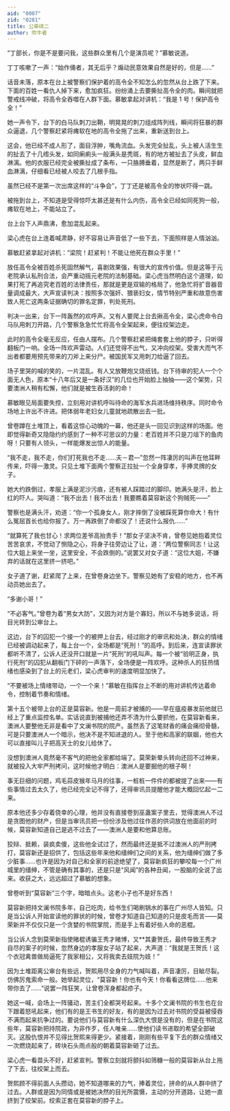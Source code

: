```yaml
---
aid: "0007"
zid: "0281"
title: 公审续二
author: 吹牛者
---
```


“丁部长，你是不是要问我，这些群众里有几个是演员呢？”慕敏说道。

丁丁咳嗽了一声：“始作俑者，其无后乎？煽动民意效果自然是好的，但是……”

话音未落，原本在台上被警察们保护着的高令全不知怎么的忽然从台上跌了下来。下面的百姓一看仇人掉下来，愈加疯狂。纷纷涌上去要撕扯高令全的肉。瞬间就把警戒线冲破，将高令全吞噬在人群下面。慕敏拿起对讲机：“我是 1 号！保护高令全！”

她一声令下，台下的白马队刺刀出鞘，明晃晃的刺刀组成阵列线，瞬间将狂暴的群众逼退，几个警察赶紧将瘫软在地的高令全拖了出来，重新送到台上。

这会，他已经不成人形了，面目浮肿，嘴角流血。头发完全扯乱，头上被人活生生的扯去了十几绺头发，如同瘌痢头一般满头是秃斑，有的地方被扯去了头皮，鲜血淋漓。他的衣服已经完全被撕扯成了条布，一只胳膊垂着，显然是断了，两只手鲜血淋漓，仔细看已经被人咬去了几根手指。

虽然已经不是第一次出席这样的“斗争会”，丁丁还是被高令全的惨状吓得一跳。

被拖到台上，不知道是受得惊吓太甚还是有什么内伤，高令全已经如同死狗一般，瘫软在地上，不能站立了。

台上台下人声鼎沸，愈加混乱起来。

梁心虎在台上连着喊肃静，好不容易让声音低了一些下去，下面照样是人情汹汹。

慕敏赶紧拿起对讲机：“梁院！赶紧判！不能让他死在群众手里！”

放任高令全被百姓杀死固然解气，喜剧效果强，有很大的宣传价值。但是这等于元老院承认私刑合法，会严重动摇元老院的法制基础。梁心虎当然明白这个道理，如果打死了再追究老百姓的法律责任，那就是更是双输的格局了，他急忙将扩音器音量调成最大，大声宣读判决：按照多次强奸、猥亵妇女，情节特别严重和故意伤害致人死亡这两条证据确切的罪名定罪，判处死刑。

判决一出来，台下一阵轰然的欢呼声。又有人要爬上台去揪高令全，梁心虎命令白马队用刺刀开路，几个警察急急忙忙将高令全架起来，便往绞架边走。

此时的高令全毫无反应，任由人摆布。几个警察赶紧把绳套套上他的脖子，只听得翻板门一响。全场一阵欢声雷动。人们还觉得不出气，又冲向绞架。受害大而气不出者都要用预先带来的刀斧上来分尸。被国民军又用刺刀给逼了回去。

场子里哭的喊的笑的，一片混乱。有人又放鞭炮又烧纸钱。台下待审的犯人一个个面无人色，原本“十八年后又是一条好汉”的几位也开始脸上抽抽――这个架势，只要澳洲人稍有松懈，他们就是被生吞活剥的命！

慕敏眼见局面要失控，立刻用对讲机呼叫待命的海军水兵进场维持秩序。同时命令场地上许出不许进。把体弱年老妇女儿童就地疏散出去一批。

曾卷蹲在土堆顶上，看着这惊心动魄的一幕，他还是头一回见识到这样的场面。他即觉得新奇又隐隐约约感到了一种不可思议的力量：老百姓并不只是刀俎下的鱼肉呀！只要有人领头，一样能爆发出惊人的能量。

“我不走，我不走，你们打死我也不走……夫－君―”忽然一阵凄厉的叫声在他耳畔传来，吓得一激灵。只见土堆下面两个警察正拉扯一个全身穿孝，手捧灵牌的女子。

她大约跌倒过，孝服上满是泥沙污痕，还有被人踩踏过的脚印。她满头是汗，脸上红的吓人。哭叫道：“我不出去！我不出去！我要瞧着莫容新这个狗贼死――”

警察也是满头汗，劝道：“你一个孤身女人，刚才摔倒了没被踩死算你命大！有什么冤屈首长也给你报了。万一再跌倒了命都没了！还说什么报仇……”

“就算死了我也甘心！求两位差爷高抬贵手！”那女子坚决不肯，曾卷见她抱着灵位苦苦哀求，不觉动了恻隐之心，将身子往旁边让了让，道：“两位警察同志！让这位大姐上来坐一坐，这里安全，不会跌倒的。”说罢又对女子道：“这位大姐，不嫌弃的话就在这里挤一挤吧。”

女子道了谢，赶紧爬了上来，在曾卷身边坐下。警察见她有了安稳的地方，也不再动员她出去了。

“多谢小哥！”

“不必客气。”曾卷为着“男女大防”，又因为对方是个寡妇，所以不与她多说话，将目光转到公审台上。

这边，台下的囚犯一个接一个的被押上台去，经过刚才的审讯和处决，群众的情绪已经被调动起来了，每上台一个，全场都是“死刑！”的高呼。到后来，连宣读罪状都听不清了，公诉人还没开口就是一片“死刑”的吼叫声。每一个被“验明正身，执行死刑”的囚犯从翻板门下砰的一声落下，全场便是一阵欢呼。这种杀人的狂热情绪也感染到了台上的元老们，梁心虎审判的速度明显加快了。

“不要被场上情绪带动，一个一个来！”慕敏在指挥台上不断的用对讲机传达着命令，控制着节奏和情绪。

第十五个被带上台的正是莫容新。他是一周前才被捕的――早在瘟疫暴发前他就已经上了重点监控名单。实话说直到被捕他还弄不清为什么要抓他，在莫容新看来，澳洲人要整他无非是看中了文澜书院的院产。虽然丢了这笔财香的痛会痛彻骨髓，可是只要澳洲人一个暗示，他决不是不知进退的人。至于他和高家的联姻，他也大可以直接叫儿子把高天士的女儿给休了。

没想到澳洲人竟然毫不客气的把他全家都给端了。莫荣新晕头转向还回不过神来，就被投入大牢严刑拷问，这时候他才明白：澳洲人是要掘他的根子啊！

事无巨细的问题，鸡毛蒜皮猴年马月的往事，一桩桩一件件的都被提了出来――有些事情过去太久了，他已经完全记不得了，还得审讯员提醒他才能大概回忆起一二来。

原本他还多少存着侥幸的心理，他并没有直接卷到巫蛊案子里去，觉得澳洲人不过是贪图他的财产，但是当审讯员把一份份涉及他过往作恶的供词放在他面前的时候，莫容新知道自己是逃不过去了――澳洲人是要和他算总账。

狡辩、抵赖，装疯卖傻，这些他全试过了，然而最终还是抵不过澳洲人的严刑拷打，莫容新还是招供了，包括这些年来他和缙绅们之间的关系，他为缙绅们做了多少脏事……也许是因为对自己和全家的前途绝望了，莫容新疯狂的攀咬每一个广州城里的缙绅，不管是确有其事的，还是只是“风闻”的各种丑闻，一股脑的全说了出来。收获之大，远远超过了慕敏的想象。

曾卷听到“莫容新”三个字，暗暗点头。这老小子也不是好东西！

莫容新把持文澜书院多年，自己吃肉，给书生们喝刷锅水的事在广州尽人皆知。只是当公诉人开始宣读他的罪状的时候，曾卷才知道自己知道的只是皮毛而言――莫荣新并不仅仅只是一个贪婪的书院掌院，而是手上有着好些人命的恶棍。

当公诉人念到莫荣新指使赌棍诱骗王秀才赌博，又\*\*其妻贺氏，最终导致王秀才自尽的案子的时候，忽然身边的孝服女子站了起来，大声道：“我就是王贺氏！这个衣冠禽兽做局逼死了我家相公，又将我卖去妓院为妓！”

因为土堆距离公审台有些远，贺熙用尽全身的力气喊叫着，声音凄厉，目眦尽裂。仿佛厉鬼索命一般。她举起灵位，“莫容新！你也有今天！你看看这牌位……他来带你去了……”说罢一阵狂笑，让曾卷浑身都起疹子。

她这一喊，会场上一阵骚动，苦主们全都哭号起来。十多个文澜书院的书生也在台下跟着怒吼起来，他们有的是王书生的好友，有的是因为过去对书院的受益被侵吞不满而起来抗争过的。要说他们与莫容新有什么深仇大恨是没有的，但是在书院这些年，莫容新把持院政，为非作歹，任人唯亲……使他们读书进取的希望全部破灭。这股仇恨并不见得比贺熙来得更少。紧接着，刚刚有些平复下去的群众情绪又一次燃烧起来了，砖块石头雨点般的朝着莫容新砸了过去。

梁心虎一看苗头不好，赶紧宣判。警察立刻就将颤抖如筛糠一般的莫容新从台上拖了下去，往绞架上而去。

贺熙顾不得前面人头攒动，她不知道哪来的力气，捧着灵位，拼命的从人群中挤了过去。人群或是因为同情或是被她决然的目光所震慑，主动的分开道路，让她一直挤到了绞架前。绞索正套在莫容新的脖子上。
